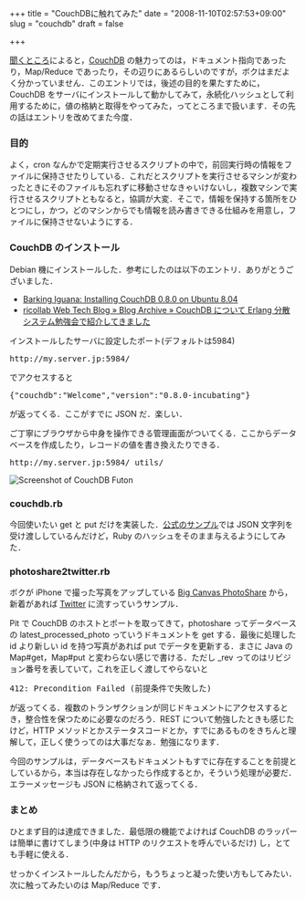 +++
title = "CouchDBに触れてみた"
date = "2008-11-10T02:57:53+09:00"
slug = "couchdb"
draft = false

+++

<p><a href="http://blogs.ricollab.jp/webtech/2008/06/couchdb/">聞くところ</a>によると，<a href="http://incubator.apache.org/couchdb/">CouchDB</a> の魅力ってのは，ドキュメント指向であったり，Map/Reduce であったり，その辺りにあるらしいのですが，ボクはまだよく分かっていません．このエントリでは，後述の目的を果たすために，CouchDB をサーバにインストールして動かしてみて，永続化ハッシュとして利用するために，値の格納と取得をやってみた，ってところまで扱います．その先の話はエントリを改めてまた今度．</p>
<h3>目的</h3>
<p>よく，cron なんかで定期実行させるスクリプトの中で，前回実行時の情報をファイルに保持させたりしている．これだとスクリプトを実行させるマシンが変わったときにそのファイルも忘れずに移動させなきゃいけないし，複数マシンで実行させるスクリプトともなると，協調が大変．そこで，情報を保持する箇所をひとつにし，かつ，どのマシンからでも情報を読み書きできる仕組みを用意し，ファイルに保持させないようにする．</p>
<h3>CouchDB のインストール</h3>
<p>Debian 機にインストールした．参考にしたのは以下のエントリ．ありがとうございました．</p>
<ul>
<li><a href="http://barkingiguana.com/2008/06/28/installing-couchdb-080-on-ubuntu-804">Barking Iguana: Installing CouchDB 0.8.0 on Ubuntu 8.04</a></li>
<li><a href="http://blogs.ricollab.jp/webtech/2008/06/couchdb/">ricollab Web Tech Blog » Blog Archive » CouchDB について Erlang 分散システム勉強会で紹介してきました</a></li>
</ul>
<p>インストールしたサーバに設定したポート(デフォルトは5984)</p>
<pre>
http://my.server.jp:5984/
</pre>
<p>でアクセスすると</p>
<pre>
{"couchdb":"Welcome","version":"0.8.0-incubating"}
</pre>
<p>が返ってくる．ここがすでに JSON だ．楽しい．</p>
<p>ご丁寧にブラウザから中身を操作できる管理画面がついてくる．ここからデータベースを作成したり，レコードの値を書き換えたりできる．</p>
<pre>
http://my.server.jp:5984/_utils/
</pre>
<p><img src="http://incubator.apache.org/couchdb/img/screenshot-a-small.png" alt="Screenshot of CouchDB Futon" /></p>
<h3>couchdb.rb</h3>
<p><script src="http://gist.github.com/21938.js"></script></p>
<p>今回使いたい get と put だけを実装した．<a href="http://wiki.apache.org/couchdb/Getting_started_with_Ruby">公式のサンプル</a>では JSON 文字列を受け渡ししているんだけど，Ruby のハッシュをそのまま与えるようにしてみた．</p>
<h3>photoshare2twitter.rb</h3>
<p><script src="http://gist.github.com/23307.js"></script></p>
<p>ボクが iPhone で撮った写真をアップしている <a href="http://bcphotoshare.com/photos/14061">Big Canvas PhotoShare</a> から，新着があれば <a href="http://twitter.com/">Twitter</a> に流すっていうサンプル．</p>
<p>Pit で CouchDB のホストとポートを取ってきて，photoshare ってデータベースの latest_processed_photo っていうドキュメントを get する．最後に処理した id より新しい id を持つ写真があれば put でデータを更新する．まさに Java の Map#get，Map#put と変わらない感じで書ける．ただし _rev ってのはリビジョン番号を表していて，これを正しく渡してやらないと</p>
<pre>
412: Precondition Failed (前提条件で失敗した)
</pre>
<p>が返ってくる．複数のトランザクションが同じドキュメントにアクセスするとき，整合性を保つために必要なのだろう．REST について勉強したときも感じたけど，HTTP メソッドとかステータスコードとか，すでにあるものをきちんと理解して，正しく使うってのは大事だなぁ．勉強になります．</p>
<p>今回のサンプルは，データベースもドキュメントもすでに存在することを前提としているから，本当は存在しなかったら作成するとか，そういう処理が必要だ．エラーメッセージも JSON に格納されて返ってくる．</p>
<h3>まとめ</h3>
<p>ひとまず目的は達成できました．最低限の機能でよければ CouchDB のラッパーは簡単に書けてしまう(中身は HTTP のリクエストを呼んでいるだけ) し，とても手軽に使える．</p>
<p>せっかくインストールしたんだから，もうちょっと凝った使い方もしてみたい．次に触ってみたいのは Map/Reduce です．</p>
